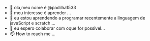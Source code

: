 - 👋 ola,meu nome é @padilha1533
- 👀 meu interesse é aprender ...
- 🌱 eu estou aprendendo a programar recentemente a linguagem de javaScript e scratch ...
- 💞️ eu espero colaborar com oque for possivel...
- 📫 How to reach me ...

<!---
padilha1533/padilha1533 is a ✨ special ✨ repository because its `README.md` (this file) appears on your GitHub profile.
You can click the Preview link to take a look at your changes.
--->
